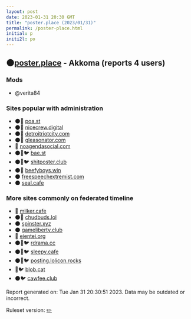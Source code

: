 ```yaml
---
layout: post
date: 2023-01-31 20:30 GMT
title: "poster.place (2023/01/31)"
permalink: /poster-place.html
initial: p
initi2l: po
---
```


## 🌑[poster.place](https://poster.place) - Akkoma (reports 4 users)

### Mods
 * @verita84

### Sites popular with administration

* 🌑🧸 [poa.st](/poa-st.html)
* 🌑🧸 [nicecrew.digital](/nicecrew-digital.html)
* 🌑🧸 [detroitriotcity.com](/detroitriotcity-com.html)
* 🌑🧸 [gleasonator.com](/gleasonator-com.html)
* 🐘 [noagendasocial.com](/noagendasocial-com.html)
* 🌑🧸🐦 [bae.st](/bae-st.html)
* 🌑🧸🐦 [shitposter.club](/shitposter-club.html)
* 🌑🧸 [beefyboys.win](/beefyboys-win.html)
* 🌑 [freespeechextremist.com](/freespeechextremist-com.html)
* 🌑 [seal.cafe](/seal-cafe.html)

### More sites commonly on federated timeline

* 🐘 [milker.cafe](/milker-cafe.html)
* 🌑🧸 [chudbuds.lol](/chudbuds-lol.html)
* 🌑 [spinster.xyz](/spinster-xyz.html)
* 🌑 [gameliberty.club](/gameliberty-club.html)
* 🐘 [eientei.org](/eientei-org.html)
* 🌑🧸🐦 [rdrama.cc](/rdrama-cc.html)
* 🌑🧸🐦 [sleepy.cafe](/sleepy-cafe.html)
* 🌑🧸🐦 [posting.lolicon.rocks](/posting-lolicon-rocks.html)
* 🧸🐦 [blob.cat](/blob-cat.html)
* 🌑🐦 [cawfee.club](/cawfee-club.html)

Report generated on: Tue Jan 31 20:30:51 2023. Data may be outdated or incorrect.

Ruleset version: [✏️](/version-pencil)
